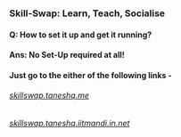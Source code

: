### Skill-Swap: Learn, Teach, Socialise

#### Q: How to set it up and get it running?
#### Ans: No Set-Up required at all!
####      Just go to the either of the following links -

######          [skillswap.taneshq.me](skillswap.taneshq.me)
######          [skillswap.taneshq.iitmandi.in.net](skillswap.taneshq.iitmandi.in.net)